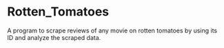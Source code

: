 # Rotten_Tomatoes
A program to scrape reviews of any movie on rotten tomatoes by using its ID and analyze the scraped data.
